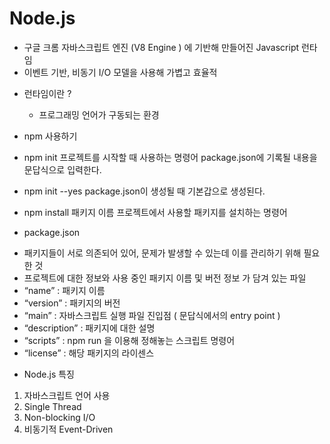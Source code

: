 # Node.js 

- 구글 크롬 자바스크립트 엔진 (V8 Engine ) 에 기반해 만들어진 Javascript 런타임
- 이벤트 기반, 비동기 I/O 모델을 사용해 가볍고 효율적


* 런타임이란 ?
  - 프로그래밍 언어가 구동되는 환경

* npm 사용하기

- npm init
	프로젝트를 시작할 때 사용하는 명령어
	package.json에 기록될 내용을 문답식으로 입력한다.

- npm init --yes
	package.json이 생성될 때 기본갑으로 생성된다.

- npm install 패키지 이름
	프로젝트에서 사용할 패키지를 설치하는 명령어
	

* package.json 
 - 패키지들이 서로 의존되어 있어, 문제가 발생할 수 있는데 이를 관리하기 위해 필요한 것
 - 프로젝트에 대한 정보와 사용 중인 패키지 이름 및 버전 정보 가 담겨 있는 파일
 - “name” : 패키지 이름
 - “version” : 패키지의 버전
 - “main” : 자바스크립트 실행 파일 진입점 ( 문답식에서의 entry point )
 - “description” : 패키지에 대한 설명
 - “scripts” : npm run 을 이용해 정해놓는 스크립트 명령어
 - “license” : 해당 패키지의 라이센스

* Node.js 특징
1. 자바스크립트 언어 사용
2. Single Thread
3. Non-blocking I/O
4. 비동기적 Event-Driven






